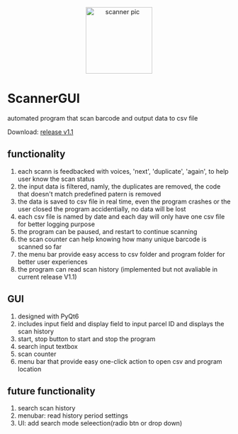 <p align="center">
  <img src="https://media1.tenor.com/images/f3300b1ad8320c61263cbd37e1072a7c/tenor.gif?itemid=15501310" alt="scanner pic" width="150" height="150" /> 
</p>

# ScannerGUI

automated program that scan barcode and output data to csv file

Download:  [release v1.1](https://github.com/ZianWang-236/scannerGUI/releases/tag/v1.1)


## functionality
1. each scann is feedbacked with voices, 'next', 'duplicate', 'again', to help user know the scan status
2. the input data is filtered, namly, the duplicates are removed, the code that doesn't match predefined patern is removed
3. the data is saved to csv file in real time, even the program crashes or the user closed the program accidentially, no data will be lost
4. each csv file is named by date and each day will only have one csv file for better logging purpose
5. the program can be paused, and restart to continue scanning
6. the scan counter can help knowing how many unique barcode is scanned so far
7. the menu bar provide easy access to csv folder and program folder for better user experiences
8. the program can read scan history (implemented but not avaliable in current release V1.1)

## GUI
1. designed with PyQt6
2. includes input field and display field to input parcel ID and displays the scan history
3. start, stop button to start and stop the program
4. search input textbox
5. scan counter
6. menu bar that provide easy one-click action to open csv and program location

## future functionality
1. search scan history
2. menubar: read history period settings
3. UI: add search mode seleection(radio btn or drop down)
